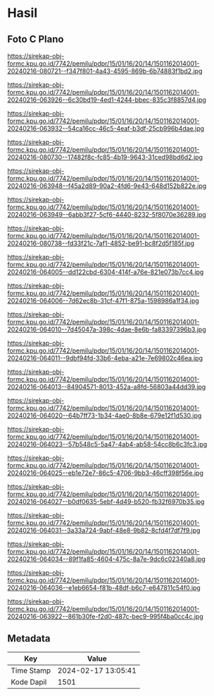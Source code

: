 # Hasil

## Foto C Plano

https://sirekap-obj-formc.kpu.go.id/7742/pemilu/pdpr/15/01/16/20/14/1501162014001-20240216-080721--f347f801-4a43-4595-869b-6b74883f1bd2.jpg

https://sirekap-obj-formc.kpu.go.id/7742/pemilu/pdpr/15/01/16/20/14/1501162014001-20240216-063926--6c30bd19-4ed1-4244-bbec-835c3f8857d4.jpg

https://sirekap-obj-formc.kpu.go.id/7742/pemilu/pdpr/15/01/16/20/14/1501162014001-20240216-063932--54ca16cc-46c5-4eaf-b3df-25cb996b4dae.jpg

https://sirekap-obj-formc.kpu.go.id/7742/pemilu/pdpr/15/01/16/20/14/1501162014001-20240216-080730--17482f8c-fc85-4b19-9643-31ced98bd6d2.jpg

https://sirekap-obj-formc.kpu.go.id/7742/pemilu/pdpr/15/01/16/20/14/1501162014001-20240216-063948--f45a2d89-90a2-4fd6-9e43-648d152b822e.jpg

https://sirekap-obj-formc.kpu.go.id/7742/pemilu/pdpr/15/01/16/20/14/1501162014001-20240216-063949--6abb3f27-5cf6-4440-8232-5f8070e36289.jpg

https://sirekap-obj-formc.kpu.go.id/7742/pemilu/pdpr/15/01/16/20/14/1501162014001-20240216-080738--fd33f21c-7af1-4852-be91-bc8f2d5f185f.jpg

https://sirekap-obj-formc.kpu.go.id/7742/pemilu/pdpr/15/01/16/20/14/1501162014001-20240216-064005--dd122cbd-6304-414f-a76e-821e073b7cc4.jpg

https://sirekap-obj-formc.kpu.go.id/7742/pemilu/pdpr/15/01/16/20/14/1501162014001-20240216-064006--7d62ec8b-31cf-47f1-875a-1598986a1f34.jpg

https://sirekap-obj-formc.kpu.go.id/7742/pemilu/pdpr/15/01/16/20/14/1501162014001-20240216-064010--7d45047a-398c-4dae-8e6b-fa83397396b3.jpg

https://sirekap-obj-formc.kpu.go.id/7742/pemilu/pdpr/15/01/16/20/14/1501162014001-20240216-064011--9dbf94fd-33b6-4eba-a21e-7e69802c46ea.jpg

https://sirekap-obj-formc.kpu.go.id/7742/pemilu/pdpr/15/01/16/20/14/1501162014001-20240216-064013--84904571-8013-452a-a8fd-56803a44dd39.jpg

https://sirekap-obj-formc.kpu.go.id/7742/pemilu/pdpr/15/01/16/20/14/1501162014001-20240216-064020--64b7ff73-1b34-4ae0-8b8e-679e12f1d530.jpg

https://sirekap-obj-formc.kpu.go.id/7742/pemilu/pdpr/15/01/16/20/14/1501162014001-20240216-064023--57b548c5-5a47-4ab4-ab58-54cc8b6c3fc3.jpg

https://sirekap-obj-formc.kpu.go.id/7742/pemilu/pdpr/15/01/16/20/14/1501162014001-20240216-064025--eb1e72e7-86c5-4706-9bb3-46cff398f56e.jpg

https://sirekap-obj-formc.kpu.go.id/7742/pemilu/pdpr/15/01/16/20/14/1501162014001-20240216-064027--b0df0635-5ebf-4d49-b520-fb32f6970b35.jpg

https://sirekap-obj-formc.kpu.go.id/7742/pemilu/pdpr/15/01/16/20/14/1501162014001-20240216-064031--3a33a724-9abf-48e8-9b82-8cfd4f7df7f9.jpg

https://sirekap-obj-formc.kpu.go.id/7742/pemilu/pdpr/15/01/16/20/14/1501162014001-20240216-064034--89f1fa85-4604-475c-8a7e-9dc6c02340a8.jpg

https://sirekap-obj-formc.kpu.go.id/7742/pemilu/pdpr/15/01/16/20/14/1501162014001-20240216-064036--e1eb6654-f81b-48df-b6c7-e647811c54f0.jpg

https://sirekap-obj-formc.kpu.go.id/7742/pemilu/pdpr/15/01/16/20/14/1501162014001-20240216-063922--861b30fe-f2d0-487c-bec9-995f4ba0cc4c.jpg


## Metadata

| Key        | Value               |
| ---------- | ------------------- |
| Time Stamp | 2024-02-17 13:05:41 |
| Kode Dapil | 1501                |



